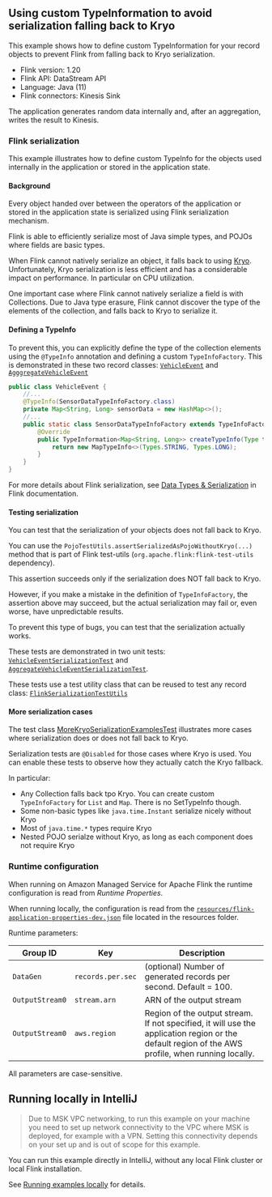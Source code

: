 ## Using custom TypeInformation to avoid serialization falling back to Kryo

This example shows how to define custom TypeInformation for your record objects to prevent Flink from falling back to 
Kryo serialization.

* Flink version: 1.20
* Flink API: DataStream API
* Language: Java (11)
* Flink connectors: Kinesis Sink

The application generates random data internally and, after an aggregation, writes the result to Kinesis.

### Flink serialization

This example illustrates how to define custom TypeInfo for the objects used internally in the application or stored in 
the application state.

#### Background

Every object handed over between the operators of the application or stored in the application state is serialized using
Flink serialization mechanism.

Flink is able to efficiently serialize most of Java simple types, and POJOs where fields are basic types.

When Flink cannot natively serialize an object, it falls back to using [Kryo](https://github.com/EsotericSoftware/kryo).
Unfortunately, Kryo serialization is less efficient and has a considerable impact on performance. In particular on CPU
utilization.

One important case where Flink cannot natively serialize a field is with Collections. Due to Java type erasure, Flink 
cannot discover the type of the elements of the collection, and falls back to Kryo to serialize it.

#### Defining a TypeInfo

To prevent this, you can explicitly define the type of the collection elements using the `@TypeInfo` annotation and 
defining a custom `TypeInfoFactory`.
This is demonstrated in these two record classes: 
[`VehicleEvent`](src/main/java/com/amazonaws/services/msf/domain/VehicleEvent.java)
and [`AgggregateVehicleEvent`](src/main/java/com/amazonaws/services/msf/domain/AggregateVehicleEvent.java)

```java
public class VehicleEvent {
    //...
    @TypeInfo(SensorDataTypeInfoFactory.class)
    private Map<String, Long> sensorData = new HashMap<>();
    //...
    public static class SensorDataTypeInfoFactory extends TypeInfoFactory<Map<String, Long>> {
        @Override
        public TypeInformation<Map<String, Long>> createTypeInfo(Type t, Map<String, TypeInformation<?>> genericParameters) {
            return new MapTypeInfo<>(Types.STRING, Types.LONG);
        }
    }
}
```

For more details about Flink serialization, see [Data Types & Serialization](https://nightlies.apache.org/flink/flink-docs-release-1.20/docs/dev/datastream/fault-tolerance/serialization/types_serialization/#data-types--serialization)
in Flink documentation.

#### Testing serialization

You can test that the serialization of your objects does not fall back to Kryo.

You can use the `PojoTestUtils.assertSerializedAsPojoWithoutKryo(...)` method that is part of Flink test-utils 
(`org.apache.flink:flink-test-utils` dependency).

This assertion succeeds only if the serialization does NOT fall back to Kryo.

However, if you make a mistake in the definition of `TypeInfoFactory`, the assertion above may succeed, but the actual
serialization may fail or, even worse, have unpredictable results.

To prevent this type of bugs, you can test that the serialization actually works.

These tests are demonstrated in two unit tests: 
[`VehicleEventSerializationTest`](src/test/java/com/amazonaws/services/msf/domain/VehicleEventSerializationTest.java)
and [`AggregateVehicleEventSerializationTest`](src/test/java/com/amazonaws/services/msf/domain/AggregateVehicleEventSerializationTest.java).

These tests use a test utility class that can be reused to test any record class:
[`FlinkSerializationTestUtils`](src/test/java/com/amazonaws/services/msf/domain/FlinkSerializationTestUtils.java)

#### More serialization cases 

The test class [MoreKryoSerializationExamplesTest](src/test/java/com/amazonaws/services/msf/domain/MoreKryoSerializationExamplesTest.java)
illustrates more cases where serialization does or does not fall back to Kryo.

Serialization tests are `@Disabled` for those cases where Kryo is used. You can enable these tests to observe how they
actually catch the Kryo fallback.

In particular:
* Any Collection falls back tpo Kryo. You can create custom `TypeInfoFactory` for `List` and `Map`. There is no SetTypeInfo<T> though.
* Some non-basic types like `java.time.Instant` serialize nicely without Kryo
* Most of `java.time.*` types require Kryo
* Nested POJO serialze without Kryo, as long as each component does not require Kryo


### Runtime configuration

When running on Amazon Managed Service for Apache Flink the runtime configuration is read from *Runtime Properties*.

When running locally, the configuration is read from the [`resources/flink-application-properties-dev.json`](resources/flink-application-properties-dev.json) file located in the resources folder.

Runtime parameters:

| Group ID        | Key               | Description                                                                                                                                       | 
|-----------------|-------------------|---------------------------------------------------------------------------------------------------------------------------------------------------|
| `DataGen`       | `records.per.sec` | (optional) Number of generated records per second. Default = 100.                                                                                 
| `OutputStream0` | `stream.arn`      | ARN of the output stream                                                                                                                          |
| `OutputStream0` | `aws.region`      | Region of the output stream. If not specified, it will use the application region or the default region of the AWS profile, when running locally. |

All parameters are case-sensitive.

## Running locally in IntelliJ

> Due to MSK VPC networking, to run this example on your machine you need to set up network connectivity to the VPC where MSK is deployed, for example with a VPN.
> Setting this connectivity depends on your set up and is out of scope for this example.

You can run this example directly in IntelliJ, without any local Flink cluster or local Flink installation.

See [Running examples locally](../running-examples-locally.md) for details.

